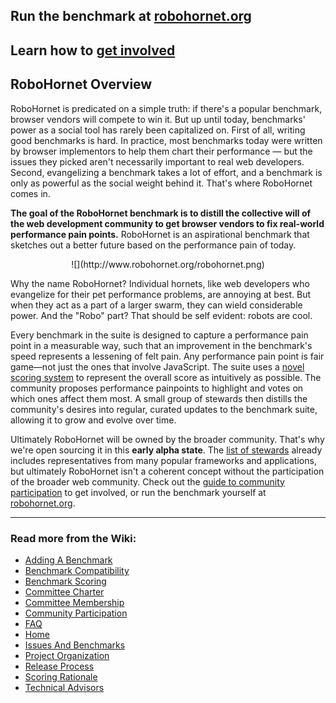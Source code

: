 ## Run the benchmark at [robohornet.org](http://www.robohornet.org)

## Learn how to [get involved](https://github.com/robohornet/robohornet/blob/master/CONTRIBUTING.md)

## RoboHornet Overview

RoboHornet is predicated on a simple truth: if there's a popular benchmark, browser vendors will compete to win it. But up until today, benchmarks' power as a social tool has rarely been capitalized on. First of all, writing good benchmarks is hard. In practice, most benchmarks today were written by browser implementors to help them chart their performance &mdash; but the issues they picked aren't necessarily important to real web developers. Second, evangelizing a benchmark takes a lot of effort, and a benchmark is only as powerful as the social weight behind it. That's where RoboHornet comes in.

**The goal of the RoboHornet benchmark is to distill the collective will of the web development community to get browser vendors to fix real-world performance pain points.** RoboHornet is an aspirational benchmark that sketches out a better future based on the performance pain of today.

<center>
![](http://www.robohornet.org/robohornet.png)
</center>

Why the name RoboHornet? Individual hornets, like web developers who evangelize for their pet performance problems, are annoying at best. But when they act as a part of a larger swarm, they can wield considerable power. And the "Robo" part? That should be self evident: robots are cool.

Every benchmark in the suite is designed to capture a performance pain point in a measurable way, such that an improvement in the benchmark's speed represents a lessening of felt pain. Any performance pain point is fair game&mdash;not just the ones that involve JavaScript. The suite uses a [novel scoring system](https://github.com/robohornet/robohornet/wiki/Benchmark-Scoring) to represent the overall score as intuitively as possible. The community proposes performance painpoints to highlight and votes on which ones affect them most. A small group of stewards then distills the community's desires into regular, curated updates to the benchmark suite, allowing it to grow and evolve over time.

Ultimately RoboHornet will be owned by the broader community. That's why we're open sourcing it in this **early alpha state**. The [list of stewards](https://github.com/robohornet/robohornet/wiki/Committee-Membership) already includes representatives from many popular frameworks and applications, but ultimately RoboHornet isn't a coherent concept without the participation of the broader web community. Check out the [guide to community participation](https://github.com/robohornet/robohornet/wiki/Community-Participation) to get involved, or run the benchmark yourself at [robohornet.org](http://www.robohornet.org).

<hr>

### Read more from the Wiki:

*  <a href="/robohornet/robohornet/wiki/Adding-A-Benchmark">Adding A Benchmark</a>
*  <a href="/robohornet/robohornet/wiki/Benchmark-Compatibility">Benchmark Compatibility</a>
*  <a href="/robohornet/robohornet/wiki/Benchmark-Scoring">Benchmark Scoring</a>
*  <a href="/robohornet/robohornet/wiki/Committee-Charter">Committee Charter</a>
*  <a href="/robohornet/robohornet/wiki/Committee-Membership">Committee Membership</a>
*  <a href="/robohornet/robohornet/wiki/Community-Participation">Community Participation</a>
*  <a href="/robohornet/robohornet/wiki/FAQ">FAQ</a>
*  <a href="/robohornet/robohornet/wiki">Home</a>
*  <a href="/robohornet/robohornet/wiki/Issues-And-Benchmarks">Issues And Benchmarks</a>
*  <a href="/robohornet/robohornet/wiki/Project-Organization">Project Organization</a>
*  <a href="/robohornet/robohornet/wiki/Release-Process">Release Process</a>
*  <a href="/robohornet/robohornet/wiki/Scoring-Rationale">Scoring Rationale</a>
*  <a href="/robohornet/robohornet/wiki/Technical-Advisors">Technical Advisors</a>

